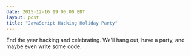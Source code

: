 ```yaml
---
date: 2015-12-16 19:00:00 EDT
layout: post
title: "JavaScript Hacking Holiday Party"
---
```


End the year hacking and celebrating. We'll hang out, have a party, and maybe
even write some code.
